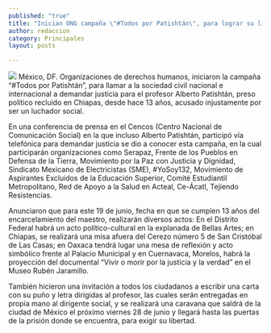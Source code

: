 ```yaml
---
published: "true"
title: "Inician ONG campaña \"#Todos por Patishtán\", para lograr su libertad"
author: redaccion
category: Principales
layout: posts

---
```


![](http://i.imgur.com/5zznjmRm.jpg)
México, DF. Organizaciones de derechos humanos, iniciaron la campaña “#Todos por Patishtán”, para llamar a la sociedad civil nacional e internacional a demandar justicia para el profesor Alberto Patishtán, preso político recluido en Chiapas, desde hace 13 años, acusado injustamente por ser un luchador social.

En una conferencia de prensa en el Cencos (Centro Nacional de Comunicación Social) en la que incluso Alberto Patishtán, participó vía telefónica para demandar justicia se dio a conocer esta campaña, en la cual participarán organizaciones como Serapaz, Frente de los Pueblos en Defensa de la Tierra, Movimiento por la Paz con Justicia y Dignidad, Sindicato Mexicano de Electricistas (SME), #YoSoy132, Movimiento de Aspirantes Excluidos de la Educación Superior, Comité Estudiantil Metropolitano, Red de Apoyo a la Salud en Acteal, Ce-Ácatl, Tejiendo Resistencias.

Anunciaron que para este 19 de junio, fecha en que se cumplen 13 años del encarcelamiento del maestro, realizarán diversos actos: En el Distrito Federal habrá un acto político-cultural en la explanada de Bellas Artes; en Chiapas, se realizará una misa afuera del Cerezo número 5 de San Cristóbal de Las Casas; en Oaxaca tendrá lugar una mesa de reflexión y acto simbólico frente al Palacio Municipal y en Cuernavaca, Morelos, habrá la proyección del documental “Vivir o morir por la justicia y la verdad” en el Museo Rubén Jaramillo.

También hicieron una invitación a todos los ciudadanos a escribir una carta con su puño y letra dirigidas al profesor, las cuales serán entregadas en propia mano al dirigente social, y se realizará una caravana que saldrá de la ciudad de México el próximo viernes 28 de junio y llegará hasta las puertas de la prisión donde se encuentra, para exigir su libertad.

